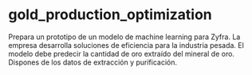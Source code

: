 # gold_production_optimization
Prepara un prototipo de un modelo de machine learning para Zyfra. La empresa desarrolla soluciones de eficiencia para la industria pesada. El modelo debe predecir la cantidad de oro extraído del mineral de oro. Dispones de los datos de extracción y purificación.
